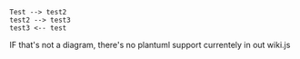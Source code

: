 <!-- TITLE: Matt -->
<!-- SUBTITLE: A quick summary of Matt -->

```plantuml
Test --> test2
test2 --> test3
test3 <-- test
```

IF that's not a diagram, there's no plantuml support currentely in out wiki.js